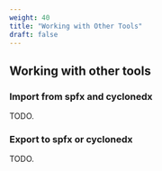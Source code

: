 ```yaml
---
weight: 40
title: "Working with Other Tools"
draft: false
---
```


## Working with other tools

### Import from spfx and cyclonedx

TODO.

### Export to spfx or cyclonedx

TODO.